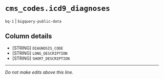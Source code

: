 # `cms_codes.icd9_diagnoses`
`bq-1` | `bigquery-public-data`

## Column details
* [STRING]    `DIAGNOSIS_CODE`
* [STRING]    `LONG_DESCRIPTION`
* [STRING]    `SHORT_DESCRIPTION`

-------------------------------------------------------------------------------
*Do not make edits above this line.*
